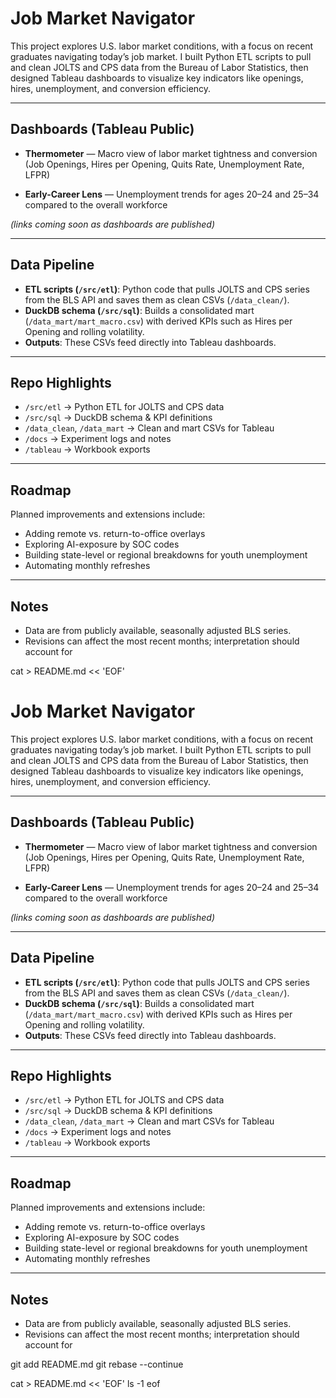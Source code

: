 # Job Market Navigator

This project explores U.S. labor market conditions, with a focus on recent graduates navigating today’s job market. I built Python ETL scripts to pull and clean JOLTS and CPS data from the Bureau of Labor Statistics, then designed Tableau dashboards to visualize key indicators like openings, hires, unemployment, and conversion efficiency.

---

## Dashboards (Tableau Public)

- **Thermometer** — Macro view of labor market tightness and conversion  
  (Job Openings, Hires per Opening, Quits Rate, Unemployment Rate, LFPR)

- **Early-Career Lens** — Unemployment trends for ages 20–24 and 25–34 compared to the overall workforce

*(links coming soon as dashboards are published)*

---

## Data Pipeline

- **ETL scripts (`/src/etl`)**: Python code that pulls JOLTS and CPS series from the BLS API and saves them as clean CSVs (`/data_clean/`).  
- **DuckDB schema (`/src/sql`)**: Builds a consolidated mart (`/data_mart/mart_macro.csv`) with derived KPIs such as Hires per Opening and rolling volatility.  
- **Outputs**: These CSVs feed directly into Tableau dashboards.

---

## Repo Highlights

- `/src/etl` → Python ETL for JOLTS and CPS data  
- `/src/sql` → DuckDB schema & KPI definitions  
- `/data_clean`, `/data_mart` → Clean and mart CSVs for Tableau  
- `/docs` → Experiment logs and notes  
- `/tableau` → Workbook exports

---

## Roadmap

Planned improvements and extensions include:
- Adding remote vs. return-to-office overlays
- Exploring AI-exposure by SOC codes
- Building state-level or regional breakdowns for youth unemployment
- Automating monthly refreshes

---

## Notes

- Data are from publicly available, seasonally adjusted BLS series.  
- Revisions can affect the most recent months; interpretation should account for

cat > README.md << 'EOF'
# Job Market Navigator

This project explores U.S. labor market conditions, with a focus on recent graduates navigating today’s job market. I built Python ETL scripts to pull and clean JOLTS and CPS data from the Bureau of Labor Statistics, then designed Tableau dashboards to visualize key indicators like openings, hires, unemployment, and conversion efficiency.

---

## Dashboards (Tableau Public)

- **Thermometer** — Macro view of labor market tightness and conversion  
  (Job Openings, Hires per Opening, Quits Rate, Unemployment Rate, LFPR)

- **Early-Career Lens** — Unemployment trends for ages 20–24 and 25–34 compared to the overall workforce

*(links coming soon as dashboards are published)*

---

## Data Pipeline

- **ETL scripts (`/src/etl`)**: Python code that pulls JOLTS and CPS series from the BLS API and saves them as clean CSVs (`/data_clean/`).  
- **DuckDB schema (`/src/sql`)**: Builds a consolidated mart (`/data_mart/mart_macro.csv`) with derived KPIs such as Hires per Opening and rolling volatility.  
- **Outputs**: These CSVs feed directly into Tableau dashboards.

---

## Repo Highlights

- `/src/etl` → Python ETL for JOLTS and CPS data  
- `/src/sql` → DuckDB schema & KPI definitions  
- `/data_clean`, `/data_mart` → Clean and mart CSVs for Tableau  
- `/docs` → Experiment logs and notes  
- `/tableau` → Workbook exports

---

## Roadmap

Planned improvements and extensions include:
- Adding remote vs. return-to-office overlays
- Exploring AI-exposure by SOC codes
- Building state-level or regional breakdowns for youth unemployment
- Automating monthly refreshes

---

## Notes

- Data are from publicly available, seasonally adjusted BLS series.  
- Revisions can affect the most recent months; interpretation should account for

git add README.md
git rebase --continue

cat > README.md << 'EOF'
ls -1
eof
